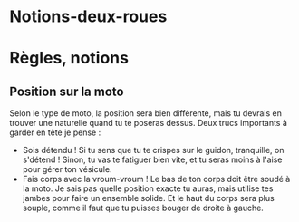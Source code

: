 # Notions-deux-roues

# Règles, notions
## Position sur la moto
Selon le type de moto, la position sera bien différente, mais tu devrais en trouver une naturelle quand tu te poseras dessus.
Deux trucs importants à garder en tête je pense :
- Sois détendu ! Si tu sens que tu te crispes sur le guidon, tranquille, on s'détend ! Sinon, tu vas te fatiguer bien vite, et tu seras moins à l'aise pour gérer ton vésicule.
- Fais corps avec la vroum-vroum ! Le bas de ton corps doit être soudé à la moto. Je sais pas quelle position exacte tu auras, mais utilise tes jambes pour faire un ensemble solide. Et le haut du corps sera plus souple, comme il faut que tu puisses bouger de droite à gauche.
